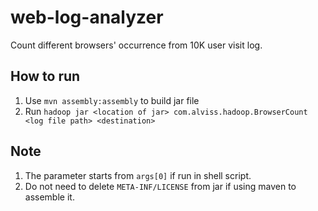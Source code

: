 # web-log-analyzer
Count different browsers' occurrence from 10K user visit log.

## How to run
1. Use `mvn assembly:assembly` to build jar file
2. Run `hadoop jar <location of jar> com.alviss.hadoop.BrowserCount <log file path> <destination>
`
## Note
1. The parameter starts from `args[0]` if run in shell script.
2. Do not need to delete `META-INF/LICENSE` from jar if using maven to assemble it.
